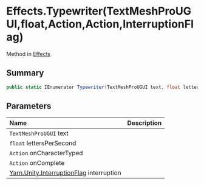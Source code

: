 # Effects.Typewriter(TextMeshProUGUI,float,Action,Action,InterruptionFlag)

Method in [Effects](/api/csharp/yarn.unity.effects.md)

## Summary



```csharp
public static IEnumerator Typewriter(TextMeshProUGUI text, float lettersPerSecond, Action onCharacterTyped = null, Action onComplete = null, InterruptionFlag interruption = null)
```

## Parameters

|Name|Description|
|:---|:---|
|`TextMeshProUGUI` text||
|`float` lettersPerSecond||
|`Action` onCharacterTyped||
|`Action` onComplete||
|[Yarn.Unity.InterruptionFlag](/api/csharp/yarn.unity.interruptionflag.md) interruption||

